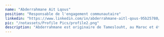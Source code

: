 ```yaml
---
name: "Abderrahmane Ait Lqous"
position: "Responsable de l'engagement communautaire"
linkedin: "https://www.linkedin.com/in/abderrahmane-aitl-qous-95b25780/"
pic: "/notassets/Profile Pics/profile2.png"
description: "Abderrahmane est originaire de Tameslouht, au Maroc et était le correspondant d'Eastman lorsqu'il était un PCV dans sa ville natale. Il a travaillé avec diverses ONG marocaines et internationales et est titulaire d'une licence en sociologie des entreprises de l'Université Cadi Ayyad à Marrakech. Il est également le Directeur de l'association marocaine, Jeunesse Sans Frontières pour le Développement."
---
```

